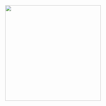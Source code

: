 <div align="center">
  <img height="300px" src="https://github-contributor-stats.vercel.app/api?username=yfyeung&combine_all_yearly_contributions=true&limit=15" />
</div>
